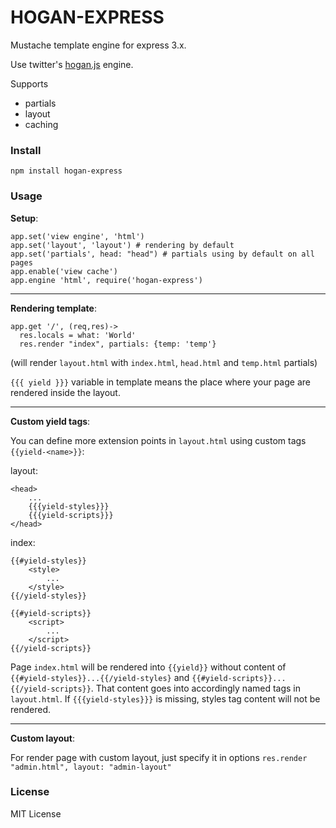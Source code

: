 # HOGAN-EXPRESS

Mustache template engine for express 3.x. 

Use twitter's [hogan.js](https://github.com/twitter/hogan.js) engine.

Supports
  - partials 
  - layout
  - caching

### Install

`npm install hogan-express`

### Usage

**Setup**:
```
app.set('view engine', 'html')
app.set('layout', 'layout') # rendering by default
app.set('partials', head: "head") # partials using by default on all pages
app.enable('view cache')
app.engine 'html', require('hogan-express')
```
----
**Rendering template**:
```
app.get '/', (req,res)->
  res.locals = what: 'World'
  res.render "index", partials: {temp: 'temp'}
```
(will render `layout.html` with `index.html`, `head.html` and `temp.html` partials)

`{{{ yield }}}` variable in template means the place where your page are rendered inside the layout.

----
**Custom yield tags**:

You can define more extension points in `layout.html` using custom tags ``{{yield-<name>}}``:

layout:

```
<head>
	...
	{{{yield-styles}}}
	{{{yield-scripts}}}
</head>
```
index:

```
{{#yield-styles}}
	<style>
		...
	</style>
{{/yield-styles}}

{{#yield-scripts}}
	<script>
		...
	</script>
{{/yield-scripts}}
```

Page `index.html` will be rendered into ``{{yield}}`` without content of ``{{#yield-styles}}...{{/yield-styles}``
and ``{{#yield-scripts}}...{{/yield-scripts}}``. That content goes into accordingly named tags in `layout.html`.
If ``{{{yield-styles}}}`` is missing, styles tag content will not be rendered.

----
**Custom layout**:


For render page with custom layout, just specify it in options `res.render "admin.html", layout: "admin-layout"`

### License
MIT License
